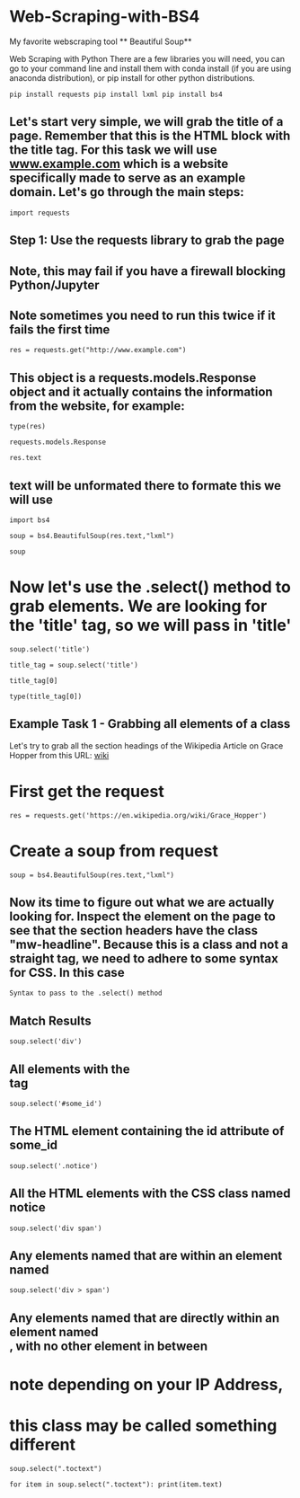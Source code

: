 # Web-Scraping-with-BS4
My favorite webscraping  tool ** Beautiful Soup**

Web Scraping with Python
There are a few libraries you will need, you can go to your command line and install them with conda install (if you are using anaconda distribution), or pip install for other python distributions.

` pip install requests
pip install lxml
pip install bs4 `

## Let's start very simple, we will grab the title of a page. Remember that this is the HTML block with the title tag. For this task we will use www.example.com which is a website specifically made to serve as an example domain. Let's go through the main steps:

` import requests `

## Step 1: Use the requests library to grab the page
## Note, this may fail if you have a firewall blocking Python/Jupyter 
## Note sometimes you need to run this twice if it fails the first time

`res = requests.get("http://www.example.com")`

## This object is a requests.models.Response object and it actually contains the information from the website, for example:


`type(res)`


` requests.models.Response `

`res.text`

## text will be unformated there to formate this we will use 

`import bs4`

`soup = bs4.BeautifulSoup(res.text,"lxml")`

`soup`

# Now let's use the .select() method to grab elements. We are looking for the 'title' tag, so we will pass in 'title'

`soup.select('title')`

`title_tag = soup.select('title')`

`title_tag[0]`

`type(title_tag[0])`

## Example Task 1 - Grabbing all elements of a class
Let's try to grab all the section headings of the Wikipedia Article on Grace Hopper from this URL: [wiki]("https://en.wikipedia.org/wiki/Grace_Hopper")

# First get the request
`res = requests.get('https://en.wikipedia.org/wiki/Grace_Hopper')`

# Create a soup from request
`soup = bs4.BeautifulSoup(res.text,"lxml")`

## Now its time to figure out what we are actually looking for. Inspect the element on the page to see that the section headers have the class "mw-headline". Because this is a class and not a straight tag, we need to adhere to some syntax for CSS. In this case

`Syntax to pass to the .select() method`

## Match Results

` soup.select('div') `

## All elements with the <div> tag

` soup.select('#some_id') `

## The HTML element containing the id attribute of some_id

` soup.select('.notice') `

## All the HTML elements with the CSS class named notice

` soup.select('div span') `

## Any elements named <span> that are within an element named <div>

` soup.select('div > span') `

## Any elements named <span> that are directly within an element named <div>, with no other element in between

# note depending on your IP Address, 
# this class may be called something different
`soup.select(".toctext")`

`for item in soup.select(".toctext"):
    print(item.text)`
